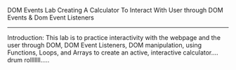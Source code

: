 DOM Events Lab
Creating A Calculator To Interact With User through DOM Events & Dom Event Listeners
____________________________________________________________________________________

Introduction:
This lab is to practice interactivity with the webpage and the user through DOM, DOM Event Listeners, DOM manipulation, using Functions, Loops, and Arrays to create an active, interactive calculator.... drum rolllllll.....